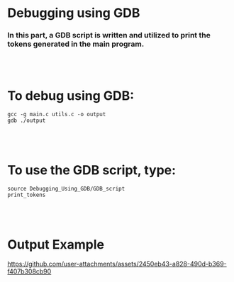 # Debugging using GDB
### In this part, a GDB script is written and utilized to print the tokens generated in the main program.

<br></br>

# To debug using GDB:
```
gcc -g main.c utils.c -o output
gdb ./output
```

<br></br>

# To use the GDB script, type:
```
source Debugging_Using_GDB/GDB_script
print_tokens
```

<br></br>


# Output Example
https://github.com/user-attachments/assets/2450eb43-a828-490d-b369-f407b308cb90
